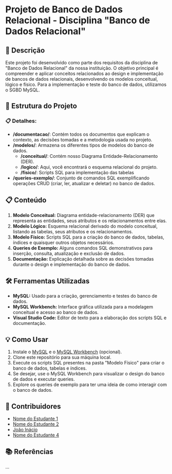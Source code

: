 # Projeto de Banco de Dados Relacional - Disciplina "Banco de Dados Relacional"

## 📌 Descrição

Este projeto foi desenvolvido como parte dos requisitos da disciplina de "Banco de Dados Relacional" da nossa instituição. O objetivo principal é compreender e aplicar conceitos relacionados ao design e implementação de bancos de dados relacionais, desenvolvendo os modelos conceitual, lógico e físico. Para a implementação e teste do banco de dados, utilizamos o SGBD MySQL.

## 📂 Estrutura do Projeto

### 📋 Detalhes:

- **/documentacao/**: Contém todos os documentos que explicam o contexto, as decisões tomadas e a metodologia usada no projeto.
- **/modelos/**: Armazena os diferentes tipos de modelos do banco de dados.
  - **/conceitual/**: Contém nosso Diagrama Entidade-Relacionamento (DER).
  - **/logico/**: Aqui, você encontrará o esquema relacional do projeto.
  - **/fisico/**: Scripts SQL para implementação das tabelas
- **/queries-exemplo/**: Conjunto de comandos SQL exemplificando operações CRUD (criar, ler, atualizar e deletar) no banco de dados.

## 📋 Conteúdo

1. **Modelo Conceitual:** Diagrama entidade-relacionamento (DER) que representa as entidades, seus atributos e os relacionamentos entre elas.
2. **Modelo Lógico:** Esquema relacional derivado do modelo conceitual, listando as tabelas, seus atributos e os relacionamentos.
3. **Modelo Físico:** Scripts SQL para a criação do banco de dados, tabelas, índices e quaisquer outros objetos necessários.
4. **Queries de Exemplo:** Alguns comandos SQL demonstrativos para inserção, consulta, atualização e exclusão de dados.
5. **Documentação:** Explicação detalhada sobre as decisões tomadas durante o design e implementação do banco de dados.

## 🛠️ Ferramentas Utilizadas

- **MySQL:** Usado para a criação, gerenciamento e testes do banco de dados.
- **MySQL Workbench:** Interface gráfica utilizada para a modelagem conceitual e acesso ao banco de dados.
- **Visual Studio Code:** Editor de texto para a elaboração dos scripts SQL e documentação.

## 💡 Como Usar

1. Instale o [MySQL](https://dev.mysql.com/downloads/) e o [MySQL Workbench](https://dev.mysql.com/downloads/workbench/) (opcional).
2. Clone este repositório para sua máquina local.
3. Execute os scripts SQL presentes na pasta "Modelo Físico" para criar o banco de dados, tabelas e índices.
4. Se desejar, use o MySQL Workbench para visualizar o design do banco de dados e executar queries.
5. Explore os queries de exemplo para ter uma ideia de como interagir com o banco de dados.

## 🤝 Contribuidores

- [Nome do Estudante 1](https://github.com/link_para_o_perfil)
- [Nome do Estudante 2](https://github.com/link_para_o_perfil)
- [João Inácio](https://github.com/Joao-Inacio)
- [Nome do Estudante 4](https://github.com/link_para_o_perfil)

## 📚 Referências

...
